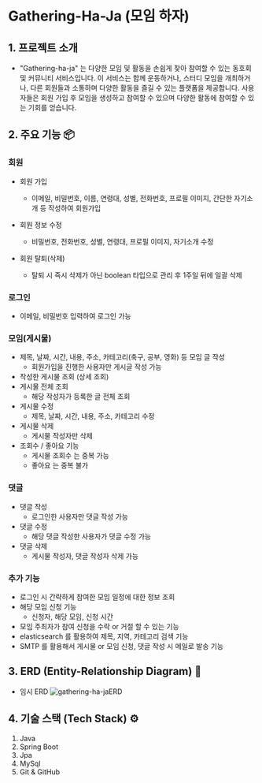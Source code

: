 # Gathering-Ha-Ja (모임 하자)

## 1. 프로젝트 소개

- "Gathering-ha-ja" 는 다양한 모임 및 활동을 손쉽게 찾아 참여할 수 있는 동호회 및 커뮤니티 서비스입니다. 이 서비스는 함께 운동하거나, 스터디 모임을 개최하거나, 다른 회원들과 소통하며 다양한 활동을 즐길 수 있는 플랫폼을 제공합니다. 사용자들은 회원 가입 후 모임을 생성하고 참여할 수 있으며 다양한 활동에 참여할 수 있는 기회를 얻습니다.

## 2. 주요 기능 📦
### 회원

- 회원 가입
    - 이메일, 비밀번호, 이름, 연령대, 성별, 전화번호, 프로필 이미지, 간단한 자기소개 등 작성하여 회원가입

- 회원 정보 수정
    - 비밀번호, 전화번호, 성별, 연령대, 프로필 이미지, 자기소개 수정
- 회원 탈퇴(삭제)
    - 탈퇴 시 즉시 삭제가 아닌 boolean 타입으로 관리 후 1주일 뒤에 일괄 삭제

### 로그인

- 이메일, 비밀번호 입력하여 로그인 가능

### 모임(게시물)

- 제목, 날짜, 시간, 내용, 주소, 카테고리(축구, 공부, 영화) 등 모임 글 작성
    - 회원가입을 진행한 사용자만 게시글 작성 가능
- 작성한 게시물 조회 (상세 조회)
- 게시물 전체 조회
    - 해당 작성자가 등록한 글 전체 조회
- 게시물 수정
    - 제목, 날짜, 시간, 내용, 주소, 카테고리 수정
- 게시물 삭제
    - 게시물 작성자만 삭제
- 조회수 / 좋아요 기능
    - 게시물 조회수 는 중복 가능
    - 좋아요 는 중복 불가

### 댓글

- 댓글 작성
    - 로그인한 사용자만 댓글 작성 가능
- 댓글 수정
    - 해당 댓글 작성한 사용자가 댓글 수정 가능
- 댓글 삭제
    - 게시물 작성자, 댓글 작성자 삭제 가능

### 추가 기능
- 로그인 시 간략하게 참여한 모임 일정에 대한 정보 조회
- 해당 모임 신청 기능
    - 신청자, 해당 모임, 신청 시간
- 모임 주최자가 참여 신청을 수락 or 거절 할 수 있는 기능
- elasticsearch 를 활용하여 제목, 지역, 카테고리 검색 기능
- SMTP 를 활용해서 게시물 or 모임 신청, 댓글 작성 시 메일로 발송 기능
## 3. ERD (Entity-Relationship Diagram) 🧭
- 임시 ERD
![gathering-ha-jaERD](https://github.com/Woogie95/gathering-ha-ja/assets/78896254/c55ad14f-335c-4f3d-9fec-31a7894a173a)


## 4. 기술 스택 (Tech Stack) ⚙️
1. Java
2. Spring Boot
3. Jpa
4. MySql
5. Git & GitHub
